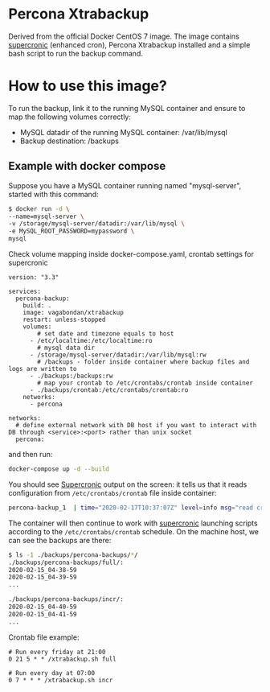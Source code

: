 # Percona Xtrabackup

Derived from the official Docker CentOS 7 image. The image contains [supercronic](https://github.com/aptible/supercronic) (enhanced cron), Percona Xtrabackup installed and a simple bash script to run the backup command.

# How to use this image?

To run the backup, link it to the running MySQL container and ensure to map the following volumes correctly:

- MySQL datadir of the running MySQL container: /var/lib/mysql
- Backup destination: /backups

## Example with docker compose

Suppose you have a MySQL container running named "mysql-server", started with this command:

```bash
$ docker run -d \
--name=mysql-server \
-v /storage/mysql-server/datadir:/var/lib/mysql \
-e MySQL_ROOT_PASSWORD=mypassword \
mysql
```

Check volume mapping inside docker-compose.yaml, crontab settings for supercronic

```docker-compose
version: "3.3"

services:
  percona-backup:
    build: .
    image: vagabondan/xtrabackup
    restart: unless-stopped
    volumes:
        # set date and timezone equals to host
      - /etc/localtime:/etc/localtime:ro
        # mysql data dir
      - /storage/mysql-server/datadir:/var/lib/mysql:rw
        # /backups - folder inside container where backup files and logs are written to
      - ./backups:/backups:rw
        # map your crontab to /etc/crontabs/crontab inside container
      - ./backups/crontab:/etc/crontabs/crontab:ro
    networks:
      - percona
  
networks:
  # define external network with DB host if you want to interact with DB through <service>:<port> rather than unix socket
  percona:
```

and then run:
```bash
docker-compose up -d --build
```

You should see [Supercronic](https://github.com/aptible/supercronic) output on the screen: it tells us that it reads configuration from ```/etc/crontabs/crontab``` file inside container:

```bash
percona-backup_1  | time="2020-02-17T10:37:07Z" level=info msg="read crontab: /etc/crontabs/crontab"
```

The container will then continue to work with [supercronic](https://github.com/aptible/supercronic) launching scripts according to the ```/etc/crontabs/crontab``` schedule. On the machine host, we can see the backups are there:

```bash
$ ls -1 ./backups/percona-backups/*/
./backups/percona-backups/full/:
2020-02-15_04-38-59
2020-02-15_04-39-59
...

./backups/percona-backups/incr/:
2020-02-15_04-40-59
2020-02-15_04-41-59
...
```

Crontab file example:
```cron
# Run every friday at 21:00
0 21 5 * * /xtrabackup.sh full

# Run every day at 07:00
0 7 * * * /xtrabackup.sh incr
```